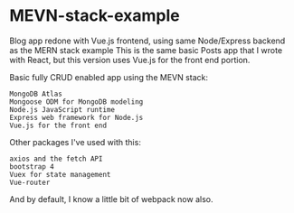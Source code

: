 # MEVN-stack-example
Blog app redone with Vue.js frontend, using same Node/Express backend as the MERN stack example
This is the same basic Posts app that I wrote with React, but this version uses Vue.js for the front end portion. 

Basic fully CRUD enabled app using the MEVN stack:

    MongoDB Atlas
    Mongoose ODM for MongoDB modeling
    Node.js JavaScript runtime
    Express web framework for Node.js
    Vue.js for the front end

Other packages I've used with this:

    axios and the fetch API
    bootstrap 4
    Vuex for state management
    Vue-router
And by default, I know a little bit of webpack now also.
